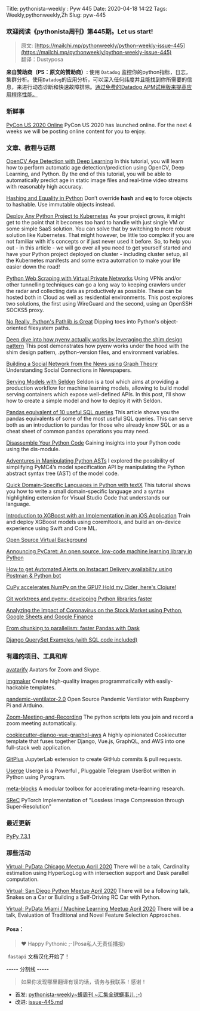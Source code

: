 Title: pythonista-weekly : Pyw 445
Date: 2020-04-18 14:22
Tags: Weekly,pythonweekly,Zh 
Slug: pyw-445

### 欢迎阅读《pythonista周刊》第445期。Let us start!


>原文: [https://mailchi.mp/pythonweekly/python-weekly-issue-445](https://mailchi.mp/pythonweekly/python-weekly-issue-445)  
>翻译：Dustyposa

**来自赞助商（PS：原文的赞助商）:**
使用 `Datadog` 监控你的python指标，日志，集群分析。使用`Datadog`的应用分析，可以深入任何纬度并且能找到你所需要的信息，来进行动态诊断和快速故障排除。[通过免费的Datadog APM试用版来提高应用程序性能。](https://www.datadoghq.com/dg/apm/ts-python-tracing/?utm_source=Advertisement&utm_medium=Advertisement&utm_campaign=PythonWeekly-Tshirt)



### 新鲜事

[PyCon US 2020 Online](https://us.pycon.org/2020/online/)
PyCon US 2020 has launched online. For the next 4 weeks we will be posting online content for you to enjoy.

### 文章、教程与话题

[OpenCV Age Detection with Deep Learning](https://www.pyimagesearch.com/2020/04/13/opencv-age-detection-with-deep-learning/)
In this tutorial, you will learn how to perform automatic age detection/prediction using OpenCV, Deep Learning, and Python. By the end of this tutorial, you will be able to automatically predict age in static image files and real-time video streams with reasonably high accuracy.

[Hashing and Equality in Python](https://eng.lyft.com/hashing-and-equality-in-python-2ea8c738fb9d)
Don’t override __hash__ and __eq__ to force objects to hashable. Use immutable objects instead.

[Deploy Any Python Project to Kubernetes](https://martinheinz.dev/blog/20) 
As your project grows, it might get to the point that it becomes too hard to handle with just single VM or some simple SaaS solution. You can solve that by switching to more robust solution like Kubernetes. That might however, be little too complex if you are not familiar with it's concepts or if just never used it before. So, to help you out - in this article - we will go over all you need to get yourself started and have your Python project deployed on cluster - including cluster setup, all the Kubernetes manifests and some extra automation to make your life easier down the road!

[Python Web Scraping with Virtual Private Networks](https://tech.marksblogg.com/python-scraper-wireguard-vpn-ssh-proxy.html)
Using VPNs and/or other tunnelling techniques can go a long way to keeping crawlers under the radar and collecting data as productively as possible. These can be hosted both in Cloud as well as residential environments. This post explores two solutions, the first using WireGuard and the second, using an OpenSSH SOCKS5 proxy.

[No Really, Python's Pathlib is Great](https://rednafi.github.io/digressions/python/2020/04/13/python-pathlib.html)
Dipping toes into Python's object-oriented filesystem paths.

[Deep dive into how pyenv actually works by leveraging the shim design pattern](https://mungingdata.com/python/how-pyenv-works-shims/)
This post demonstrates how pyenv works under the hood with the shim design pattern, .python-version files, and environment variables.

[Building a Social Network from the News using Graph Theory](https://t.co/jvh5JTyJaz) 
Understanding Social Connections in Newspapers.

[Serving Models with Seldon](https://ruivieira.dev/serving-models-with-seldon.html)
Seldon is a tool which aims at providing a production workflow for machine learning models, allowing to build model serving containers which expose well-defined APIs. In this post, I’ll show how to create a simple model and how to deploy it with Seldon. 

[Pandas equivalent of 10 useful SQL queries](https://t.co/CO87iqNx5A)
This article shows you the pandas equivalents of some of the most useful SQL queries. This can serve both as an introduction to pandas for those who already know SQL or as a cheat sheet of common pandas operations you may need.

[Disassemble Your Python Code](https://florian-dahlitz.de/blog/disassemble-your-python-code)
Gaining insights into your Python code using the dis-module.

[Adventures in Manipulating Python ASTs](https://eigenfoo.xyz/manipulating-python-asts/)
I explored the possibility of simplifying PyMC4’s model specification API by manipulating the Python abstract syntax tree (AST) of the model code.

[Quick Domain-Specific Languages in Python with textX](https://tomassetti.me/quick-domain-specific-languages-in-python-with-textx/ )
This tutorial shows you how to write a small domain-specific language and a syntax highlighting extension for Visual Studio Code that understands our language.

[Introduction to XGBoost with an Implementation in an iOS Application](https://heartbeat.fritz.ai/introduction-to-xgboost-with-an-implementation-in-an-ios-application-cdfaa8f9930b)
Train and deploy XGBoost models using coremltools, and build an on-device experience using Swift and Core ML.

[Open Source Virtual Background](https://elder.dev/posts/open-source-virtual-background/)

[Announcing PyCaret: An open source, low-code machine learning library in Python](https://t.co/7h50TVhEA2)

[How to get Automated Alerts on Instacart Delivery availability using Postman & Python bot](https://raju.guide/index.php/2020/04/05/how-to-get-automated-alerts-on-instacart-delivery-availability-using-postman-python-bot/)

[CuPy accelerates NumPy on the GPU? Hold my Cider, here's Clojure!](https://dragan.rocks/articles/20/Clojure-Numpy-Cupy-CPU-GPU)

[Git worktrees and pyenv: developing Python libraries faster](https://huonw.github.io/blog/2020/04/worktrees-and-pyenv/) 

[Analyzing the Impact of Coronavirus on the Stock Market using Python, Google Sheets and Google Finance](http://adilmoujahid.com/posts/2020/04/stocks-analysis-covid19-coronavirus-python/)

[From chunking to parallelism: faster Pandas with Dask](https://pythonspeed.com/articles/faster-pandas-dask/) 

[Django QuerySet Examples (with SQL code included)](https://davit.tech/django-queryset-examples/)

### 有趣的项目、工具和库

[avatarify](https://github.com/alievk/avatarify)
Avatars for Zoom and Skype.

[imgmaker](https://github.com/minimaxir/imgmaker)
Create high-quality images programmatically with easily-hackable templates.

[pandemic-ventilator-2.0](https://github.com/Mascobot/pandemic-ventilator-2.0)
Open Source Pandemic Ventilator with Raspberry Pi and Arduino.

[Zoom-Meeting-and-Recording](https://github.com/BigchillRK/Zoom-Meeting-and-Recording)
The python scripts lets you join and record a zoom meeting automatically.

[cookiecutter-django-vue-graphql-aws](https://github.com/grantmcconnaughey/cookiecutter-django-vue-graphql-aws)
A highly opinionated Cookiecutter template that fuses together Django, Vue.js, GraphQL, and AWS into one full-stack web application.

[GitPlus](https://github.com/ReviewNB/jupyterlab-gitplus)
JupyterLab extension to create GitHub commits & pull requests.

[Userge](https://github.com/UsergeTeam/Userge)
Userge is a Powerful , Pluggable Telegram UserBot written in Python using Pyrogram.

[meta-blocks](https://github.com/alshedivat/meta-blocks)
A modular toolbox for accelerating meta-learning research.

[SReC](https://github.com/caoscott/SReC)
PyTorch Implementation of "Lossless Image Compression through Super-Resolution"



### 最近更新

[PyPy 7.3.1](https://morepypy.blogspot.com/2020/04/pypy-731-released.html)

### 那些活动

[Virtual: PyData Chicago Meetup April 2020](https://www.meetup.com/PyDataChi/events/269946286/)
There will be a talk, Cardinality estimation using HyperLogLog with intersection support and Dask parallel computation.

[Virtual: San Diego Python Meetup April 2020](https://www.meetup.com/pythonsd/events/gmxcqrybcgbfc/)
There will be a following talk, Snakes on a Car or Building a Self-Driving RC Car with Python.

[Virtual: PyData Miami / Machine Learning Meetup April 2020](https://www.meetup.com/Miami-Machine-Learning-Meetup/events/269908832/)
There will be a talk, Evaluation of Traditional and Novel Feature Selection Approaches.



#### Posa：

> ❤️ Happy Pythonic ;-(Posa私人无责任播报)  

​	`fastapi` 文档汉化开始了！

----- 分割线 -----

> 如果你发现哪里翻译有误的话，请务与我联系！感谢！




- 首发: [pythonista-weekly~蠎周刊 ~汇集全球蠎事儿 ;-)](http://weekly.pychina.org/python-weekly/pyw-445.html)
- 改进: [issue-445.md](https://github.com/PyChina/weekly/blob/master/content/python-weekly/issue%23445.md)

